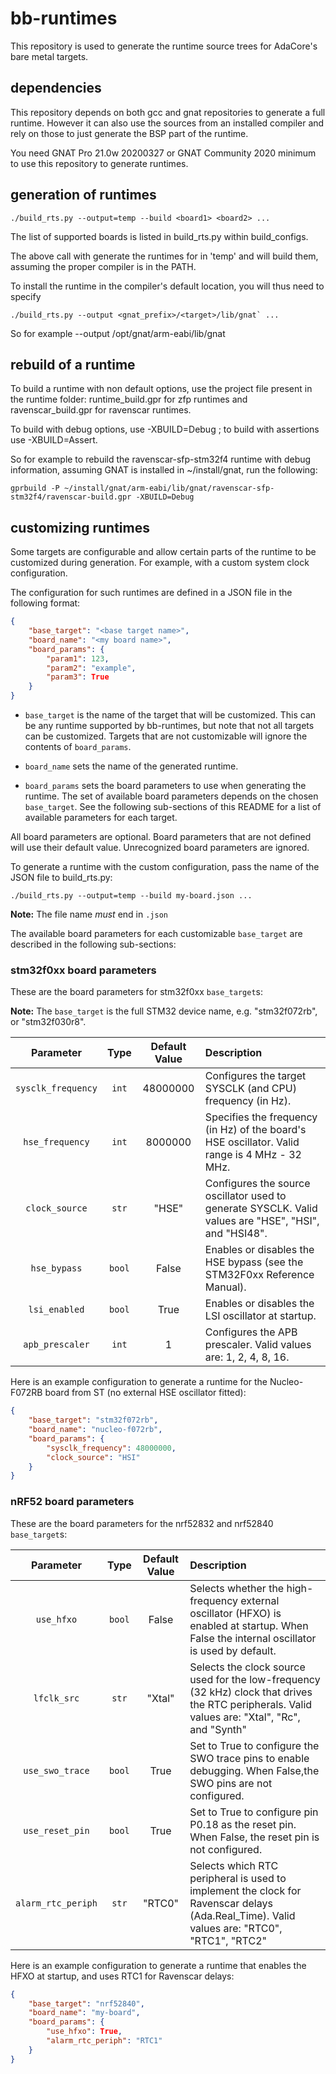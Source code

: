# bb-runtimes

This repository is used to generate the runtime source trees for AdaCore's
bare metal targets.

## dependencies

This repository depends on both gcc and gnat repositories to generate a full
runtime. However it can also use the sources from an installed compiler and
rely on those to just generate the BSP part of the runtime.

You need GNAT Pro 21.0w 20200327 or GNAT Community 2020 minimum to use
this repository to generate runtimes.

## generation of runtimes

```
./build_rts.py --output=temp --build <board1> <board2> ...
```

The list of supported boards is listed in build_rts.py within build_configs.

The above call with generate the runtimes for <board1> <board2> in 'temp'
and will build them, assuming the proper compiler is in the PATH.

To install the runtime in the compiler's default location, you will thus
need to specify

```
./build_rts.py --output <gnat_prefix>/<target>/lib/gnat` ...
```

So for example --output /opt/gnat/arm-eabi/lib/gnat

## rebuild of a runtime

To build a runtime with non default options, use the project file present in
the runtime folder: runtime_build.gpr for zfp runtimes and ravenscar_build.gpr
for ravenscar runtimes.

To build with debug options, use -XBUILD=Debug ; to build with assertions use
-XBUILD=Assert.

So for example to rebuild the ravenscar-sfp-stm32f4 runtime with debug
information, assuming GNAT is installed in ~/install/gnat, run the following:

```
gprbuild -P ~/install/gnat/arm-eabi/lib/gnat/ravenscar-sfp-stm32f4/ravenscar-build.gpr -XBUILD=Debug
```

## customizing runtimes

Some targets are configurable and allow certain parts of the runtime to be customized during generation.
For example, with a custom system clock configuration.

The configuration for such runtimes are defined in a JSON file in the following format:

```json
{
    "base_target": "<base target name>",
    "board_name": "<my board name>",
    "board_params": {
        "param1": 123,
        "param2": "example",
        "param3": True
    }
}
```

* `base_target` is the name of the target that will be customized. This can be any runtime
supported by bb-runtimes, but note that not all targets can be customized. Targets that are
not customizable will ignore the contents of `board_params`.

* `board_name` sets the name of the generated runtime.

* `board_params` sets the board parameters to use when generating the runtime.
The set of available board parameters depends on the chosen `base_target`. See the following
sub-sections of this README for a list of available parameters for each target.

All board parameters are optional. Board parameters that are not defined will use their default value.
Unrecognized board parameters are ignored.

To generate a runtime with the custom configuration, pass the name of the JSON file to build_rts.py:

```
./build_rts.py --output=temp --build my-board.json ...
```

**Note:** The file name *must* end in `.json`

The available board parameters for each customizable `base_target` are described in the following sub-sections:

### stm32f0xx board parameters

These are the board parameters for stm32f0xx `base_target`s:

**Note:** The `base_target` is the full STM32 device name, e.g. "stm32f072rb", or "stm32f030r8".

| Parameter          | Type  | Default Value | Description                                      |
|:------------------:|:-----:|:-------------:|:-------------------------------------------------|
| `sysclk_frequency` | `int` | 48000000      | Configures the target SYSCLK (and CPU) frequency (in Hz). |
| `hse_frequency`    | `int` | 8000000       | Specifies the frequency (in Hz) of the board's HSE oscillator. Valid range is 4 MHz - 32 MHz. |
| `clock_source`     | `str` | "HSE"         | Configures the source oscillator used to generate SYSCLK. Valid values are "HSE", "HSI", and "HSI48". |
| `hse_bypass`       | `bool` | False        | Enables or disables the HSE bypass (see the STM32F0xx Reference Manual). |
| `lsi_enabled`      | `bool` | True         | Enables or disables the LSI oscillator at startup. |
| `apb_prescaler`    | `int`  | 1            | Configures the APB prescaler. Valid values are: 1, 2, 4, 8, 16. |

Here is an example configuration to generate a runtime for the Nucleo-F072RB board from ST (no external HSE oscillator fitted):

```json
{
    "base_target": "stm32f072rb",
    "board_name": "nucleo-f072rb",
    "board_params": {
        "sysclk_frequency": 48000000,
        "clock_source": "HSI"
    }
}
```

### nRF52 board parameters

These are the board parameters for the nrf52832 and nrf52840 `base_target`s:

| Parameter   | Type   | Default Value | Description                                      |
|:-----------:|:------:|:-------------:|:-------------------------------------------------|
| `use_hfxo`  | `bool` | False         | Selects whether the high-frequency external oscillator (HFXO) is enabled at startup. When False the internal oscillator is used by default. |
| `lfclk_src` | `str`  | "Xtal"        | Selects the clock source used for the low-frequency (32 kHz) clock that drives the RTC peripherals. Valid values are: "Xtal", "Rc", and "Synth" |
| `use_swo_trace` | `bool` | True      | Set to True to configure the SWO trace pins to enable debugging. When False,the SWO pins are not configured. |
| `use_reset_pin` | `bool` | True      | Set to True to configure pin P0.18 as the reset pin. When False, the reset pin is not configured. |
| `alarm_rtc_periph` | `str` | "RTC0"  | Selects which RTC peripheral is used to implement the clock for Ravenscar delays (Ada.Real_Time). Valid values are: "RTC0", "RTC1", "RTC2" |

Here is an example configuration to generate a runtime that enables the HFXO at startup, and uses RTC1 for Ravenscar delays:

```json
{
    "base_target": "nrf52840",
    "board_name": "my-board",
    "board_params": {
        "use_hfxo": True,
        "alarm_rtc_periph": "RTC1"
    }
}
```